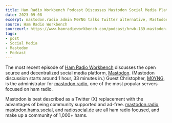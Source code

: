 ```yaml
---
title: Ham Radio Workbench Podcast Discusses Mastodon Social Media Platform for Hams
date: 2023-09-08
excerpt: mastodon.radio admin M0YNG talks Twitter alternative, Mastodon, with Ham Radio Workbench.
source: Ham Radio Workbench
sourceurl: https://www.hamradioworkbench.com/podcast/hrwb-189-mastodon-social-media-for-ham-radio-with-christopher-m0yng
tags:
- post
- Social Media
- Mastodon
- Podcast
---
```

The most recent episode of [Ham Radio Workbench](https://www.hamradioworkbench.com/podcast/hrwb-189-mastodon-social-media-for-ham-radio-with-christopher-m0yng) discusses the open source and decentralized social media platform, [Mastodon](https://joinmastodon.org/). (Mastodon discussion starts around 1 hour, 33 minutes in.) Guest Christopher, [M0YNG](https://mastodon.radio/@M0YNG), is the administrator for [mastodon.radio](https://mastodon.radio/public/local), one of the most popular servers focused on ham radio. 

Mastodon is best described as a Twitter (X) replacement with the advantages of being community supported and ad-free. [mastodon.radio](https://mastodon.radio/public/local), [mastodon.hams.social](https://mastodon.hams.social/public/local), and [radiosocial.de](https://radiosocial.de/public/local) are all ham radio focused, and make up a community of 1,000+ hams.
